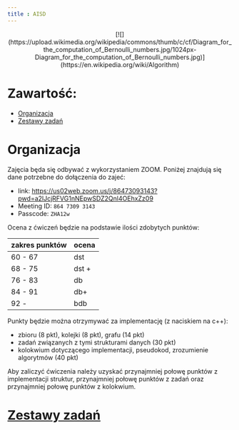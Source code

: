 ```yaml
---
title : AISD
---
```


<center>
[![](https://upload.wikimedia.org/wikipedia/commons/thumb/c/cf/Diagram_for_the_computation_of_Bernoulli_numbers.jpg/1024px-Diagram_for_the_computation_of_Bernoulli_numbers.jpg)](https://en.wikipedia.org/wiki/Algorithm)
</center>



# Zawartość:

* [Organizacja](#organizacja)
* [Zestawy zadań](./0000pl.html)



# Organizacja

Zajęcia będa się odbywać z wykorzystaniem ZOOM. Poniżej znajdują się dane potrzebne do dołączenia
do zajeć:

- link: <https://us02web.zoom.us/j/86473093143?pwd=a2lJcjRFVG1nNEpwSDZ2Qnl4OEhxZz09>
- Meeting ID: `864 7309 3143`
- Passcode: `ZHA12w`

Ocena z ćwiczeń będzie na podstawie ilości zdobytych punktów:

| zakres punktów | ocena |  
|----------------|-------|
| 60 - 67        | dst   |
| 68 - 75        | dst + |
| 76 - 83        | db    |
| 84 - 91        | db+   |
| 92 -           | bdb   |

Punkty będzie można otrzymywać za implementację (z naciskiem na c++):

- zbioru (8 pkt), kolejki (8 pkt), grafu (14 pkt)
- zadań związanych z tymi strukturami danych (30 pkt)
- kolokwium dotyczącego implementacji, pseudokod, zrozumienie
  algorytmów (40 pkt)

Aby zaliczyć ćwiczenia należy uzyskać przynajmniej połowę punktów
z implementacji struktur, przynajmniej połowę punktów z zadań
oraz przynajmniej połowę punktów z kolokwium.



# [Zestawy zadań](./0000pl.html)


